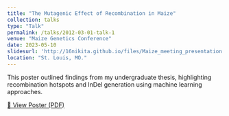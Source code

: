 ```yaml
---
title: "The Mutagenic Effect of Recombination in Maize"
collection: talks
type: "Talk"
permalink: /talks/2012-03-01-talk-1
venue: "Maize Genetics Conference"
date: 2023-05-10
slidesurl: 'http://16nikita.github.io/files/Maize_meeting_presentation.pdf'
location: "St. Louis, MO."
---
```


This poster outlined findings from my undergraduate thesis, highlighting recombination hotspots and InDel generation using machine learning approaches.

[📄 View Poster (PDF)](http://16nikita.github.io/files/Maize_meeting_presentation.pdf)
